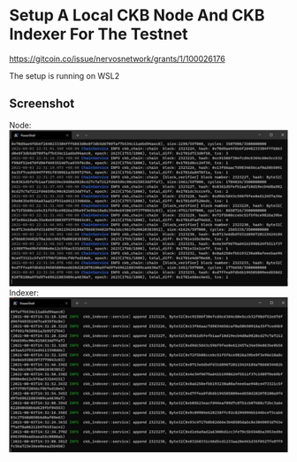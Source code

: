 # Setup A Local CKB Node And CKB Indexer For The Testnet
https://gitcoin.co/issue/nervosnetwork/grants/1/100026176

The setup is running on WSL2

## Screenshot
Node:
![image](node.jpg)
Indexer:
![image](indexer.jpg)
